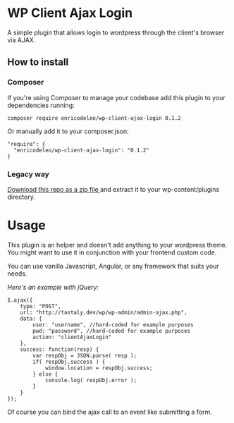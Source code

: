 # WP Client Ajax Login

A simple plugin that allows login to wordpress through the client's browser via AJAX.

## How to install

### Composer

If you're using Composer to manage your codebase add this plugin to your dependencies running:

`composer require enricodeleo/wp-client-ajax-login 0.1.2`

Or manually add it to your composer.json:

```
"require": {
  "enricodeleo/wp-client-ajax-login": "0.1.2"
}
```

### Legacy way

[Download this repo as a zip file ](https://github.com/enricodeleo/wpClientAjaxLogin/archive/0.1.1.zip) and extract it
to your wp-content/plugins directory.

# Usage

This plugin is an helper and doesn't add anything to your wordpress theme. You might want to use it in conjunction
with your frontend custom code.

You can use vanilla Javascript, Angular, or any framework that suits your needs. 

_Here's an example with jQuery:_

```
$.ajax({
    type: "POST",
    url: "http://tastaly.dev/wp/wp-admin/admin-ajax.php",
    data: {
        user: "username", //hard-coded for example purposes
        pwd: "password", //hard-coded for example purposes
        action: "clientAjaxLogin"
    },
    success: function(resp) {
        var respObj = JSON.parse( resp );
        if( respObj.success ) {
            window.location = respObj.success;
        } else {
            console.log( respObj.error );
        }
    }
});
```

Of course you can bind the ajax call to an event like submitting a form.